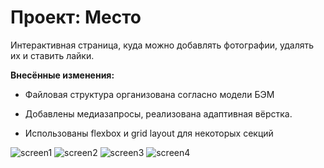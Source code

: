 # Проект: Место

Интерактивная страница, куда можно добавлять фотографии, удалять их и ставить лайки.


__Внесённые изменения:__

* Файловая структура организована согласно модели БЭМ

* Добавлены медиазапросы, реализована адаптивная вёрстка.

* Использованы flexbox и grid layout для некоторых секций



![screen1](https://github.com/L-Monde/mesto/assets/92000850/3d36088b-00c7-44fc-af29-91d787bf205f)
![screen2](https://github.com/L-Monde/mesto/assets/92000850/46a35c68-f8af-41eb-9873-38cbc0062586)
![screen3](https://github.com/L-Monde/mesto/assets/92000850/eb379db7-4d94-4c94-aadf-875d0113c6a3)
![screen4](https://github.com/L-Monde/mesto/assets/92000850/e3159172-5067-4ef9-b32e-2f1ff963844a)

